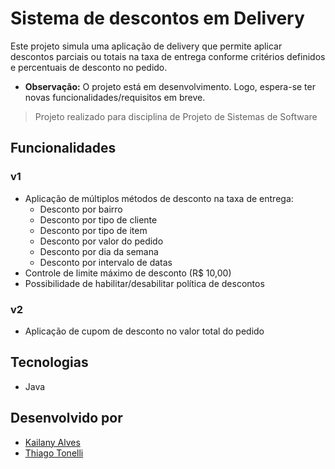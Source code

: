 # Sistema de descontos em Delivery

Este projeto simula uma aplicação de delivery que permite aplicar descontos parciais ou totais na taxa de entrega conforme critérios definidos e percentuais de desconto no pedido.

- **Observação:** O projeto está em desenvolvimento. Logo, espera-se ter novas funcionalidades/requisitos em breve.
  
> Projeto realizado para disciplina de Projeto de Sistemas de Software

## Funcionalidades

### v1
- Aplicação de múltiplos métodos de desconto na taxa de entrega:
  - Desconto por bairro
  - Desconto por tipo de cliente
  - Desconto por tipo de item
  - Desconto por valor do pedido
  - Desconto por dia da semana
  - Desconto por intervalo de datas
- Controle de limite máximo de desconto (R$ 10,00)
- Possibilidade de habilitar/desabilitar política de descontos

### v2
- Aplicação de cupom de desconto no valor total do pedido
  
## Tecnologias

- Java

## Desenvolvido por

- [Kailany Alves](https://github.com/kailanyas)
- [Thiago Tonelli](https://github.com/ThiagoTonelli)
